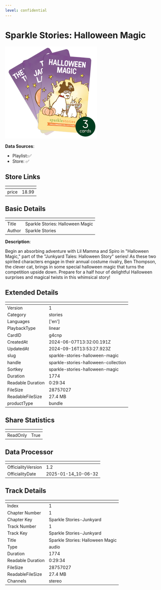 ```yaml
---
level: confidential
---
```

# Sparkle Stories: Halloween Magic

![card_[g4cnp].png](../../img/cards/card_[g4cnp].png)

**Data Sources**: 

- Playlist:✅
- Store: ✅


## Store Links

| <!-- --> | <!-- --> |
| - | - |
| price | 18.99 |


## Basic Details

| <!-- --> | <!-- --> |
| - | - |
| Title | Sparkle Stories: Halloween Magic |
| Author | Sparkle Stories |

**Description**:

Begin an absorbing adventure with Lil Mamma and Spiro in "Halloween Magic," part of the "Junkyard Tales: Halloween Story" series! As these two spirited characters engage in their annual costume rivalry, Ben Thompson, the clever cat, brings in some special halloween magic that turns the competition upside down. Prepare for a half hour of delightful Halloween surprises and magical twists in this whimsical story!


## Extended Details

| <!-- --> | <!-- --> |
| - | - |
| Version | 1 |
| Category | stories |
| Languages | ['en'] |
| PlaybackType | linear |
| CardID | g4cnp |
| CreatedAt | 2024-06-07T13:32:00.191Z |
| UpdatedAt | 2024-09-16T13:53:27.923Z |
| slug | sparkle-stories-halloween-magic |
| handle | sparkle-stories-halloween-collection |
| Sortkey | sparkle-stories-halloween-magic |
| Duration | 1774 |
| Readable Duration | 0:29:34 |
| FileSize | 28757027 |
| ReadableFileSize | 27.4 MB |
| productType | bundle |


## Share Statistics

| <!-- --> | <!-- --> |
| - | - |
| ReadOnly | True |


## Data Processor

| <!-- --> | <!-- --> |
| - | - |
| OfficialityVersion | 1.2
| OfficialityDate | 2025-01-14_10-06-32


## Track Details

| <!-- --> | <!-- --> |
| - | - |
| Index | 1 |
| Chapter Number | 1 |
| Chapter Key | Sparkle Stories-Junkyard |
| Track Number | 1 |
| Track Key | Sparkle Stories-Junkyard |
| Title | Sparkle Stories: Halloween Magic |
| Type | audio |
| Duration | 1774 |
| Readable Duration | 0:29:34 |
| FileSize | 28757027 |
| ReadableFileSize | 27.4 MB |
| Channels | stereo |

